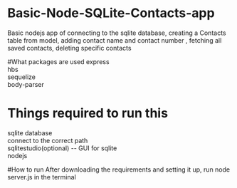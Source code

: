# Basic-Node-SQLite-Contacts-app
Basic nodejs app of connecting to the sqlite database, creating a Contacts table from model, adding contact name and contact number , fetching all saved contacts, deleting specific contacts

#What packages are used
express  
hbs  
sequelize  
body-parser  


# Things required to run this  
sqlite database  
connect to the correct path  
sqlitestudio(optional) -- GUI for sqlite  
nodejs  

#How to run
After downloading the requirements and setting it up, run node server.js in the terminal


